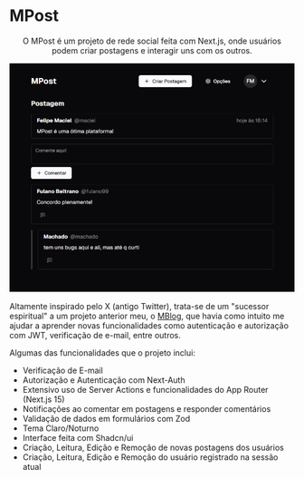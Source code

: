 # MPost

<center>
    <p>O MPost é um projeto de rede social feita com Next.js, onde usuários podem criar postagens e interagir uns com os outros.</p>
    <img src='./images/post.png' alt="Postagem do MPost.">
</center>

Altamente inspirado pelo X (antigo Twitter), trata-se de um "sucessor espiritual" a um projeto anterior meu, o [MBlog](https://github.com/m4c1elz/mblog-web), que havia como intuito me ajudar a aprender novas funcionalidades como autenticação e autorização com JWT, verificação de e-mail, entre outros.

Algumas das funcionalidades que o projeto inclui:

-   Verificação de E-mail
-   Autorização e Autenticação com Next-Auth
-   Extensivo uso de Server Actions e funcionalidades do App Router (Next.js 15)
-   Notificações ao comentar em postagens e responder comentários
-   Validação de dados em formulários com Zod
-   Tema Claro/Noturno
-   Interface feita com Shadcn/ui
-   Criação, Leitura, Edição e Remoção de novas postagens dos usuários
-   Criação, Leitura, Edição e Remoção do usuário registrado na sessão atual
